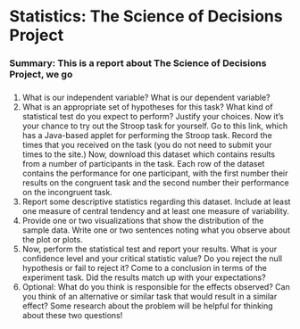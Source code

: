 # Statistics: The Science of Decisions Project
### Summary: This is a report about The Science of Decisions Project, we go 
###
1. What is our independent variable? What is our dependent variable?
2. What is an appropriate set of hypotheses for this task? What kind of statistical test do you expect to perform? Justify your choices.
Now it’s your chance to try out the Stroop task for yourself. Go to this link, which has a Java-based applet for performing the Stroop task. Record the times that you received on the task (you do not need to submit your times to the site.) Now, download this dataset which contains results from a number of participants in the task. Each row of the dataset contains the performance for one participant, with the first number their results on the congruent task and the second number their performance on the incongruent task.
3. Report some descriptive statistics regarding this dataset. Include at least one measure of central tendency and at least one measure of variability.
4. Provide one or two visualizations that show the distribution of the sample data. Write one or two sentences noting what you observe about the plot or plots.
5. Now, perform the statistical test and report your results. What is your confidence level and your critical statistic value? Do you reject the null hypothesis or fail to reject it? Come to a conclusion in terms of the experiment task. Did the results match up with your expectations?
6. Optional: What do you think is responsible for the effects observed? Can you think of an alternative or similar task that would result in a similar effect? Some research about the problem will be helpful for thinking about these two questions!